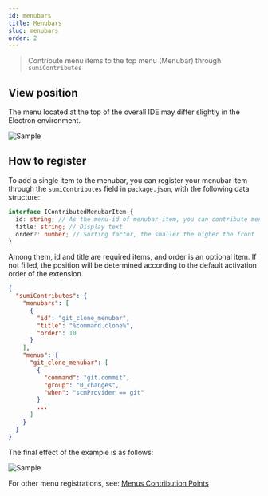 ```yaml
---
id: menubars
title: Menubars
slug: menubars
order: 2
---
```


> Contribute menu items to the top menu (Menubar) through `sumiContributes`

## View position

The menu located at the top of the overall IDE may differ slightly in the Electron environment.

![Sample](https://img.alicdn.com/imgextra/i4/O1CN01Uwnb991TdzoK9OYAt_!!6000000002406-2-tps-1000-426.png)

## How to register

To add a single item to the menubar, you can register your menubar item through the `sumiContributes` field in `package.json`, with the following data structure:

```typescript
interface IContributedMenubarItem {
  id: string; // As the menu-id of menubar-item, you can contribute menu items here through menus
  title: string; // Display text
  order?: number; // Sorting factor, the smaller the higher the front
}
```

Among them, id and title are required items, and order is an optional item. If not filled, the position will be determined according to the default activation order of the extension.

```json
{
  "sumiContributes": {
    "menubars": [
      {
        "id": "git_clone_menubar",
        "title": "%command.clone%",
        "order": 10
      }
    ],
    "menus": {
      "git_clone_menubar": [
        {
          "command": "git.commit",
          "group": "0_changes",
          "when": "scmProvider == git"
        }
        ...
      ]
    }
  }
}
```

The final effect of the example is as follows:

![Sample](https://img.alicdn.com/imgextra/i2/O1CN01VLQjCz1iP598hWLQO_!!6000000004404-2-tps-1000-397.png)

For other menu registrations, see: [Menus Contribution Points](https://code.visualstudio.com/api/references/contribution-points#contributes.menus)
